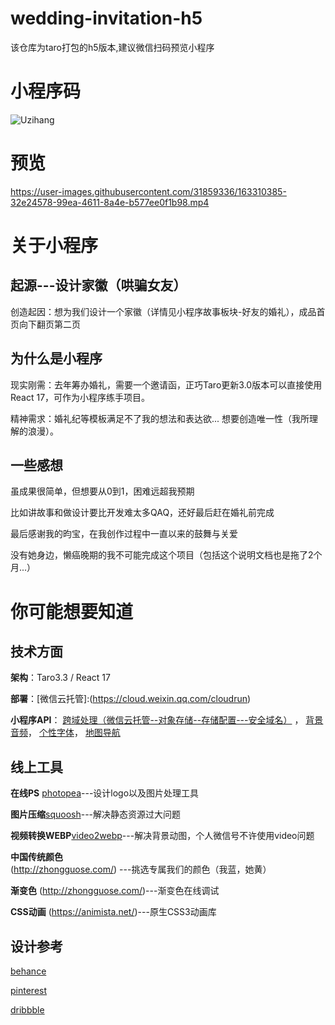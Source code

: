 # wedding-invitation-h5
该仓库为taro打包的h5版本,建议微信扫码预览小程序
# 小程序码
![Uzihang](https://user-images.githubusercontent.com/31859336/163307124-165090ad-d315-4db3-bbfd-d59c947c841e.jpg)
# 预览 
https://user-images.githubusercontent.com/31859336/163310385-32e24578-99ea-4611-8a4e-b577ee0f1b98.mp4

# 关于小程序 
## 起源---设计家徽（哄骗女友）
创造起因：想为我们设计一个家徽（详情见小程序故事板块-好友的婚礼），成品首页向下翻页第二页

## 为什么是小程序
现实刚需：去年筹办婚礼，需要一个邀请函，正巧Taro更新3.0版本可以直接使用React 17，可作为小程序练手项目。

精神需求：婚礼纪等模板满足不了我的想法和表达欲... 想要创造唯一性（我所理解的浪漫）。

 
 ## 一些感想
   虽成果很简单，但想要从0到1，困难远超我预期
  
  比如讲故事和做设计要比开发难太多QAQ，还好最后赶在婚礼前完成
  
  最后感谢我的昀宝，在我创作过程中一直以来的鼓舞与关爱
  
  没有她身边，懒癌晚期的我不可能完成这个项目（包括这个说明文档也是拖了2个月...）


# 你可能想要知道
## 技术方面
 **架构**：Taro3.3 / React 17  
 
 **部署**：[微信云托管]:(https://cloud.weixin.qq.com/cloudrun)
 
 **小程序API**：
                  [跨域处理（微信云托管--对象存储--存储配置---安全域名）](https://cloud.weixin.qq.com/cloudrun/storage) ，
                  [背景音频](https://taro-docs.jd.com/taro/docs/apis/media/background-audio/playBackgroundAudio)，
                  [个性字体](https://taro-docs.jd.com/taro/docs/apis/ui/fonts/loadFontFace)，
                  [地图导航](https://taro-docs.jd.com/taro/docs/apis/location/getLocation)
                 
 ## 线上工具
 **在线PS** [photopea](https://www.photopea.com/)---设计logo以及图片处理工具
 
 **图片压缩**[squoosh](https://squoosh.app/)---解决静态资源过大问题
 
 **视频转换WEBP**[video2webp](https://video2webp.mattj.io/)---解决背景动图，个人微信号不许使用video问题
 
 **中国传统颜色** (http://zhongguose.com/) ---挑选专属我们的颜色（我蓝，她黄）
 
  **渐变色**  (http://zhongguose.com/)---渐变色在线调试 
 
 **CSS动画** (https://animista.net/)---原生CSS3动画库
 
 ## 设计参考
 
 [behance](https://www.behance.net/)
 
 [pinterest](https://www.pinterest.com/)
 
 [dribbble](https://dribbble.com/)
 
 

  
  
 

 
 
 
 
 
 
  
    
             
             
             
 
 


 
